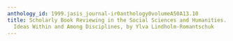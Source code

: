 ```yaml
---
anthology_id: 1999.jasis_journal-ir0anthology0volumeA50A13.10
title: Scholarly Book Reviewing in the Social Sciences and Humanities. The Flow of
  Ideas Within and Among Disciplines, by Ylva Lindholm-Romantschuk
---
```

